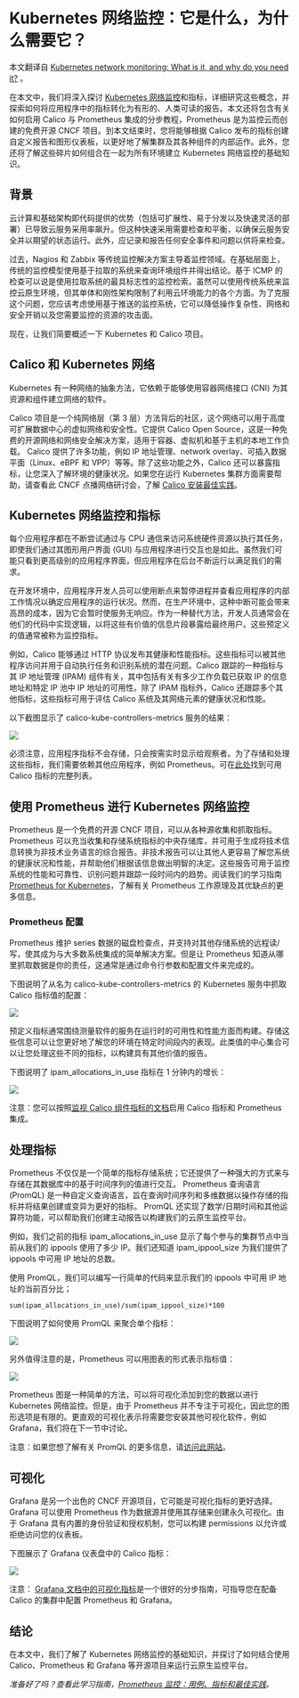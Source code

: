 # Kubernetes 网络监控：它是什么，为什么需要它？

本文翻译自 [Kubernetes network monitoring: What is it, and why do you need it?](https://www.tigera.io/blog/kubernetes-network-monitoring-what-is-it-and-why-do-you-need-it/) 。

在本文中，我们将深入探讨 [Kubernetes 网络监控](https://www.tigera.io/blog/kubernetes-network-monitoring-what-is-it-and-why-do-you-need-it/)和指标，详细研究这些概念，并探索如何将应用程序中的指标转化为有形的、人类可读的报告。本文还将包含有关如何启用 Calico 与 Prometheus 集成的分步教程，Prometheus 是为监控云而创建的免费开源 CNCF 项目。到本文结束时，您将能够根据 Calico 发布的指标创建自定义报告和图形仪表板，以更好地了解集群及其各种组件的内部运作。此外，您还将了解这些碎片如何组合在一起为所有环境建立 Kubernetes 网络监控的基础知识。

## 背景

云计算和基础架构即代码提供的优势（包括可扩展性、易于分发以及快速灵活的部署）已导致云服务采用率飙升。但这种快速采用需要检查和平衡，以确保云服务安全并以期望的状态运行。此外，应记录和报告任何安全事件和问题以供将来检查。

过去，Nagios 和 Zabbix 等传统监控解决方案主导着监控领域。在基础层面上，传统的监控模型使用基于拉取的系统来查询环境组件并得出结论。基于 ICMP 的检查可以说是使用拉取系统的最具标志性的监控检索。虽然可以使用传统系统来监控云原生环境，但其单体和刚性架构限制了利用云环境能力的各个方面。为了克服这个问题，您应该考虑使用基于推送的监控系统，它可以降低操作复杂性、网络和安全开销以及您需要监控的资源的攻击面。

现在，让我们简要概述一下 Kubernetes 和 Calico 项目。

## Calico 和 Kubernetes 网络

Kubernetes 有一种网络的抽象方法，它依赖于能够使用容器网络接口 (CNI) 为其资源和组件建立网络的软件。

Calico 项目是一个纯网络层（第 3 层）方法背后的社区，这个网络可以用于高度可扩展数据中心的虚拟网络和安全性。它提供 Calico Open Source，这是一种免费的开源网络和网络安全解决方案，适用于容器、虚拟机和基于主机的本地工作负载。 Calico 提供了许多功能，例如 IP 地址管理、network overlay、可插入数据平面（Linux、eBPF 和 VPP）等等。除了这些功能之外，Calico 还可以暴露指标，让您深入了解环境的健康状况。如果您在运行 Kubernetes 集群方面需要帮助，请查看此 CNCF 点播网络研讨会，了解 [Calico 安装最佳实践](https://www.cncf.io/online-programs/cncf-on-demand-webinar-best-practices-for-calico-installation/)。

## Kubernetes 网络监控和指标

每个应用程序都在不断尝试通过与 CPU 通信来访问系统硬件资源以执行其任务，即使我们通过其图形用户界面 (GUI) 与应用程序进行交互也是如此。虽然我们可能只看到更高级别的应用程序界面，但应用程序在后台不断运行以满足我们的需求。

在开发环境中，应用程序开发人员可以使用断点来暂停进程并查看应用程序的内部工作情况以确定应用程序的运行状况。然而，在生产环境中，这种中断可能会带来高昂的成本，因为它会暂时使服务无响应。作为一种替代方法，开发人员通常会在他们的代码中实现逻辑，以将这些有价值的信息片段暴露给最终用户。这些预定义的值通常被称为监控指标。

例如，Calico 能够通过 HTTP 协议发布其健康和性能指标。这些指标可以被其他程序访问并用于自动执行任务和识别系统的潜在问题。Calico 跟踪的一种指标与其 IP 地址管理 (IPAM) 组件有关，其中包括有关有多少工作负载已获取 IP 的信息地址和特定 IP 池中 IP 地址的可用性。除了 IPAM 指标外，Calico 还跟踪多个其他指标，这些指标可用于评估 Calico 系统及其网络元素的健康状况和性能。

以下截图显示了 calico-kube-controllers-metrics 服务的结果：

![](https://www.tigera.io/app/uploads/2023/01/image5.png)

必须注意，应用程序指标不会存储，只会按需实时显示给观察者。为了存储和处理这些指标，我们需要依赖其他应用程序，例如 Prometheus。可在[此处](https://projectcalico.docs.tigera.io/reference/kube-controllers/prometheus#kube-controllers-specific)找到可用 Calico 指标的完整列表。

## 使用 Prometheus 进行 Kubernetes 网络监控

Prometheus 是一个免费的开源 CNCF 项目，可以从各种源收集和抓取指标。 Prometheus 可以充当收集和存储系统指标的中央存储库，并可用于生成将技术信息转换为非技术业务语言的综合报告。非技术报告可以让其他人更容易了解您系统的健康状况和性能，并帮助他们根据该信息做出明智的决定。这些报告可用于监控系统的性能和可靠性、识别问题并跟踪一段时间内的趋势。阅读我们的学习指南 [Prometheus for Kubernetes](https://link.tigera.io/ufqEP)，了解有关 Prometheus 工作原理及其优缺点的更多信息。

### Prometheus 配置

Prometheus 维护 series 数据的磁盘检查点，并支持对其他存储系统的远程读/写，使其成为与大多数系统集成的简单解决方案。但是让 Prometheus 知道从哪里抓取数据是你的责任，这通常是通过命令行参数和配置文件来完成的。

下图说明了从名为 calico-kube-controllers-metrics 的 Kubernetes 服务中抓取 Calico 指标值的配置：

![](https://www.tigera.io/app/uploads/2023/01/image1.png)

预定义指标通常围绕测量软件的服务在运行时的可用性和性能方面而构建。存储这些信息可以让您更好地了解您的环境在特定时间段内的表现。此类值的中心集合可以让您处理这些不同的指标，以构建具有其他价值的报告。

下图说明了 ipam_allocations_in_use 指标在 1 分钟内的增长：

![](https://www.tigera.io/app/uploads/2023/01/image2-1536x555.png)

注意：您可以按照[监视 Calico 组件指标的文档](https://projectcalico.docs.tigera.io/maintenance/monitor/monitor-component-metrics)启用 Calico 指标和 Prometheus 集成。

## 处理指标

Prometheus 不仅仅是一个简单的指标存储系统；它还提供了一种强大的方式来与存储在其数据库中的基于时间序列的值进行交互。 Prometheus 查询语言 (PromQL) 是一种自定义查询语言，旨在查询时间序列和多维数据以操作存储的指标并将结果创建或变异为更好的指标。 PromQL 还实现了数学/日期时间和其他运算符功能，可以帮助我们创建主动报告以构建我们的云原生监控平台。

例如，我们之前的指标 ipam_allocations_in_use 显示了每个参与的集群节点中当前从我们的 ippools 使用了多少 IP。我们还知道 ipam_ippool_size 为我们提供了 ippools 中可用 IP 地址的总数。 

使用 PromQL，我们可以编写一行简单的代码来显示我们的 ippools 中可用 IP 地址的当前百分比；

```PromQL
sum(ipam_allocations_in_use)/sum(ipam_ippool_size)*100
```

下图说明了如何使用 PromQL 来聚合单个指标：

![](https://www.tigera.io/app/uploads/2023/01/image4-1536x1283.png)


另外值得注意的是，Prometheus 可以用图表的形式表示指标值：

![](https://www.tigera.io/app/uploads/2023/01/image6-1536x1272.png)

Prometheus 图是一种简单的方法，可以将可视化添加到您的数据以进行 Kubernetes 网络监控。但是，由于 Prometheus 并不专注于可视化，因此您的图形选项是有限的。更直观的可视化表示将需要您安装其他可视化软件，例如 Grafana，我们将在下一节中讨论。

注意：如果您想了解有关 PromQL 的更多信息，请[访问此网站](https://prometheus.io/docs/prometheus/latest/querying/basics/)。

## 可视化

Grafana 是另一个出色的 CNCF 开源项目，它可能是可视化指标的更好选择。 Grafana 可以使用 Prometheus 作为数据源并使用其存储来创建永久可视化。由于 Grafana 具有内置的身份验证和授权机制，您可以构建 permissions 以允许或拒绝访问您的仪表板。

下图展示了 Grafana 仪表盘中的 Calico 指标：

![](https://www.tigera.io/app/uploads/2023/01/image3-1536x884.png)

注意： [Grafana 文档中的可视化指标](https://projectcalico.docs.tigera.io/maintenance/monitor/monitor-component-visual)是一个很好的分步指南，可指导您在配备 Calico 的集群中配置 Prometheus 和 Grafana。

## 结论

在本文中，我们了解了 Kubernetes 网络监控的基础知识，并探讨了如何结合使用 Calico、Prometheus 和 Grafana 等开源项目来运行云原生监控平台。

*准备好了吗？查看此学习指南，[Prometheus 监控：用例、指标和最佳实践](https://www.tigera.io/learn/guides/prometheus-monitoring/)。*